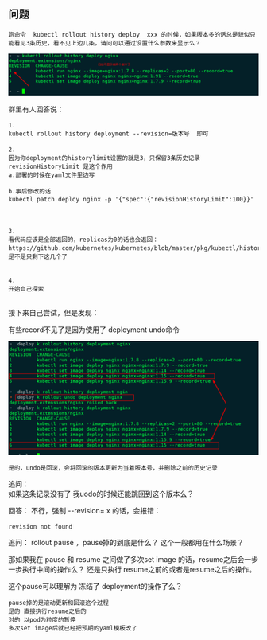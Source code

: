 
## 问题

```
跑命令  kubectl rollout history deploy  xxx 的时候，如果版本多的话总是貌似只能看见3条历史，看不见上边几条，请问可以通过设置什么参数来显示么？   

```

![](https://raw.githubusercontent.com/latermonk/cka-pre/master/Issues/images/no-history-record.png)

群里有人回答说：


```
1.
kubectl rollout history deployment --revision=版本号  即可

2.
因为你deployment的historylimit设置的就是3，只保留3条历史记录
revisionHistoryLimit 是这个作用
a.部署的时候在yaml文件里边写 

b.事后修改的话 
kubectl patch deploy nginx -p '{"spec":{"revisionHistoryLimit":100}}'



3.
看代码应该是全部返回的，replicas为0的话也会返回：
https://github.com/kubernetes/kubernetes/blob/master/pkg/kubectl/history.go#L112，是不是只剩下这几个了


4.
开始自己探索


```

接下来自己尝试，但是发现：   

有些record不见了是因为使用了 deployment undo命令    

![](https://raw.githubusercontent.com/latermonk/cka-pre/master/Issues/images/deployment_undo.png)


```
是的，undo是回滚，会将回滚的版本更新为当着版本号，并删除之前的历史记录

```


追问：  
如果这条记录没有了 我uodo的时候还能跳回到这个版本么？   

回答：
不行，强制 --revision= x 的话，会报错： 

```
revision not found 

```

追问：
rollout pause ，pause掉的到底是什么？ 这个一般都用在什么场景？   

那如果我在 pause 和 resume 之间做了多次set image 的话，resume之后会一步一步执行中间的操作么？ 还是只执行 resume之前的或者是resume之后的操作。    

这个pause可以理解为 冻结了 deployment的操作了么？


```
pause掉的是滚动更新和回滚这个过程   
是的 直接执行resume之后的  
对的 以pod为粒度的暂停  
多次set image后就已经把预期的yaml模板改了  


```


